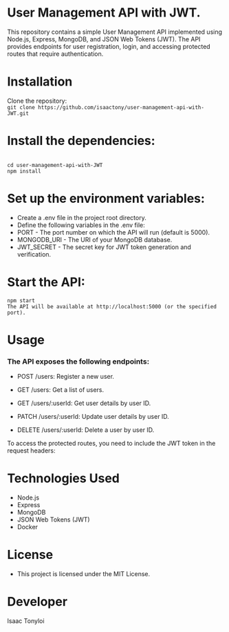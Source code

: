# User Management API with JWT. 
This repository contains a simple User Management API implemented using Node.js, Express, MongoDB, and JSON Web Tokens (JWT). The API provides endpoints for user registration, login, and accessing protected routes that require authentication.
# Installation      
Clone the repository:       
```git clone https://github.com/isaactony/user-management-api-with-JWT.git```           
# Install the dependencies:          
```
     
cd user-management-api-with-JWT                     
npm install                          
```    
# Set up the environment variables:                  
         
- Create a .env file in the project root directory.
- Define the following variables in the .env file:
- PORT - The port number on which the API will run (default is 5000).
- MONGODB_URI - The URI of your MongoDB database.
- JWT_SECRET - The secret key for JWT token generation and verification. 

# Start the API:
```   
npm start 
The API will be available at http://localhost:5000 (or the specified port).
```

# Usage
### The API exposes the following endpoints:

- POST /users: Register a new user.

- GET /users: Get a list of users.

- GET /users/:userId: Get user details by user ID.

- PATCH /users/:userId: Update user details by user ID.

- DELETE /users/:userId: Delete a user by user ID.


To access the protected routes, you need to include the JWT token in the request headers:


# Technologies Used
- Node.js
- Express
- MongoDB
- JSON Web Tokens (JWT)
- Docker


# License
- This project is licensed under the MIT License.


# Developer
Isaac Tonyloi 



